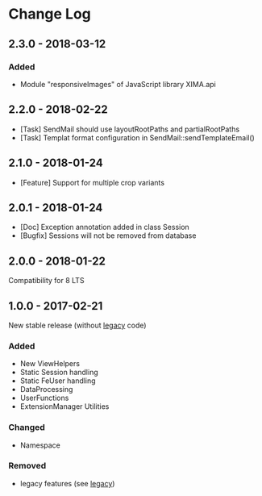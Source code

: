 # Change Log

## 2.3.0 - 2018-03-12
### Added
- Module "responsiveImages" of JavaScript library XIMA.api

## 2.2.0 - 2018-02-22
- [Task] SendMail should use layoutRootPaths and partialRootPaths
- [Task] Templat format configuration in SendMail::sendTemplateEmail()

## 2.1.0 - 2018-01-24
- [Feature] Support for multiple crop variants

## 2.0.1 - 2018-01-24
- [Doc] Exception annotation added in class Session
- [Bugfix] Sessions will not be removed from database

## 2.0.0 - 2018-01-22
Compatibility for 8 LTS

## 1.0.0 - 2017-02-21
New stable release (without [legacy](https://github.com/xima-media/xm_tools/tree/legacy) code)

### Added
- New ViewHelpers
- Static Session handling
- Static FeUser handling
- DataProcessing
- UserFunctions
- ExtensionManager Utilities

### Changed
- Namespace

### Removed
- legacy features (see [legacy](https://github.com/xima-media/xm_tools/tree/legacy))
